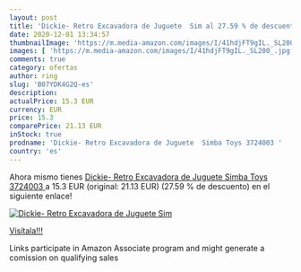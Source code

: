 ```yaml
---
layout: post
title: 'Dickie- Retro Excavadora de Juguete  Sim al 27.59 % de descuento'
date: 2020-12-01 13:34:57
thumbnailImage: 'https://m.media-amazon.com/images/I/41hdjFT9gIL._SL200_.jpg'
images: [ 'https://m.media-amazon.com/images/I/41hdjFT9gIL._SL200_.jpg' ]
comments: true
category: ofertas
author: ring
slug: 'B07YDK4G2Q-es'
description:
actualPrice: 15.3 EUR
currency: EUR
price: 15.3
comparePrice: 21.13 EUR
inStock: true
prodname: 'Dickie- Retro Excavadora de Juguete  Simba Toys 3724003 '
country: 'es'
---
```


Ahora mismo tienes [Dickie- Retro Excavadora de Juguete  Simba Toys 3724003 ](https://www.amazon.es/dp/B07YDK4G2Q/?tag=tolees-21) a 15.3 EUR (original: 21.13 EUR) (27.59 %  de descuento) en el siguiente enlace!

[![Dickie- Retro Excavadora de Juguete  Sim](https://m.media-amazon.com/images/I/41hdjFT9gIL._SL200_.jpg)](https://www.amazon.es/dp/B07YDK4G2Q/?tag=tolees-21)

[Visítala!!!](https://www.amazon.es/dp/B07YDK4G2Q/?tag=tolees-21)

Links participate in Amazon Associate program and might generate a comission on qualifying sales
